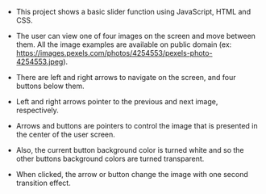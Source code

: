 - This project shows a basic slider function using JavaScript, HTML and CSS.

- The user can view one of four images on the screen and move between them. All the image examples are available on public domain (ex: https://images.pexels.com/photos/4254553/pexels-photo-4254553.jpeg).

- There are left and right arrows to navigate on the screen, and four buttons below them.

- Left and right arrows pointer to the previous and next image, respectively.

- Arrows and buttons are pointers to control the image that is presented in the center of the user screen.

- Also, the current button background color is turned white and so the other buttons background colors are turned transparent.

- When clicked, the arrow or button change the image with one second transition effect. 
